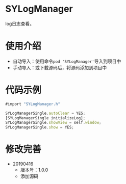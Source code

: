 # SYLogManager
log日志查看。


# 使用介绍
* 自动导入：使用命令`pod 'SYLogManager'`导入到项目中
* 手动导入：或下载源码后，将源码添加到项目中


# 代码示例
~~~ javascript
#import "SYLogManager.h"
~~~

~~~ javascript
SYLogManagerSingle.autoClear = YES;
[SYLogManagerSingle initializeLog];
SYLogManagerSingle.showView = self.window;
SYLogManagerSingle.show = YES;
~~~ 

# 修改完善
* 20190416
  * 版本号：1.0.0
  * 添加源码